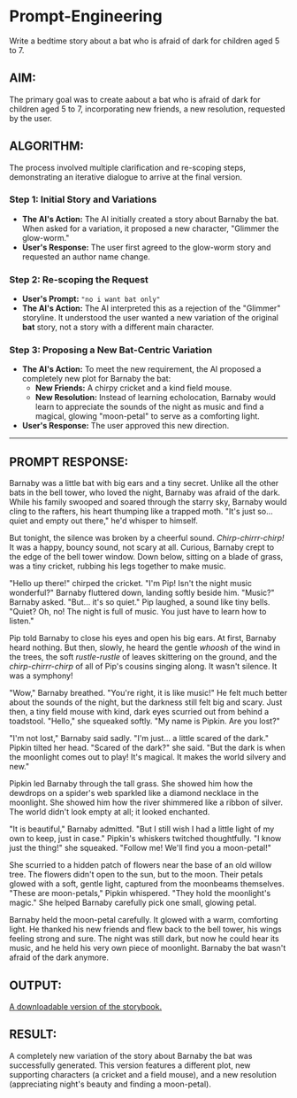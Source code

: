 # Prompt-Engineering
Write a bedtime story about a bat who is afraid of dark for children aged 5 to 7.

## AIM:
The primary goal was to create aabout a bat who is afraid of dark for children aged 5 to 7, incorporating new friends, a new resolution, requested by the user.

## ALGORITHM:
The process involved multiple clarification and re-scoping steps, demonstrating an iterative dialogue to arrive at the final version.

### Step 1: Initial Story and Variations
*   **The AI's Action:** The AI initially created a story about Barnaby the bat. When asked for a variation, it proposed a new character, "Glimmer the glow-worm."
*   **User's Response:** The user first agreed to the glow-worm story and requested an author name change.

### Step 2: Re-scoping the Request
*   **User's Prompt:** `"no i want bat only"`
*   **The AI's Action:** The AI interpreted this as a rejection of the "Glimmer" storyline. It understood the user wanted a new variation of the original **bat** story, not a story with a different main character.

### Step 3: Proposing a New Bat-Centric Variation
*   **The AI's Action:** To meet the new requirement, the AI proposed a completely new plot for Barnaby the bat:
    *   **New Friends:** A chirpy cricket and a kind field mouse.
    *   **New Resolution:** Instead of learning echolocation, Barnaby would learn to appreciate the sounds of the night as music and find a magical, glowing "moon-petal" to serve as a comforting light.
*   **User's Response:** The user approved this new direction.

---

## PROMPT RESPONSE:

Barnaby was a little bat with big ears and a tiny secret. Unlike all the other bats in the bell tower, who loved the night, Barnaby was afraid of the dark. While his family swooped and soared through the starry sky, Barnaby would cling to the rafters, his heart thumping like a trapped moth. "It's just so... quiet and empty out there," he'd whisper to himself.

But tonight, the silence was broken by a cheerful sound. *Chirp-chirrr-chirp!* It was a happy, bouncy sound, not scary at all. Curious, Barnaby crept to the edge of the bell tower window. Down below, sitting on a blade of grass, was a tiny cricket, rubbing his legs together to make music.

"Hello up there!" chirped the cricket. "I'm Pip! Isn't the night music wonderful?" Barnaby fluttered down, landing softly beside him. "Music?" Barnaby asked. "But... it's so quiet." Pip laughed, a sound like tiny bells. "Quiet? Oh, no! The night is full of music. You just have to learn how to listen."

Pip told Barnaby to close his eyes and open his big ears. At first, Barnaby heard nothing. But then, slowly, he heard the gentle *whoosh* of the wind in the trees, the soft *rustle-rustle* of leaves skittering on the ground, and the *chirp-chirrr-chirp* of all of Pip's cousins singing along. It wasn't silence. It was a symphony!

"Wow," Barnaby breathed. "You're right, it is like music!" He felt much better about the sounds of the night, but the darkness still felt big and scary. Just then, a tiny field mouse with kind, dark eyes scurried out from behind a toadstool. "Hello," she squeaked softly. "My name is Pipkin. Are you lost?"

"I'm not lost," Barnaby said sadly. "I'm just... a little scared of the dark." Pipkin tilted her head. "Scared of the dark?" she said. "But the dark is when the moonlight comes out to play! It's magical. It makes the world silvery and new."

Pipkin led Barnaby through the tall grass. She showed him how the dewdrops on a spider's web sparkled like a diamond necklace in the moonlight. She showed him how the river shimmered like a ribbon of silver. The world didn't look empty at all; it looked enchanted.

"It is beautiful," Barnaby admitted. "But I still wish I had a little light of my own to keep, just in case." Pipkin's whiskers twitched thoughtfully. "I know just the thing!" she squeaked. "Follow me! We'll find you a moon-petal!"

She scurried to a hidden patch of flowers near the base of an old willow tree. The flowers didn't open to the sun, but to the moon. Their petals glowed with a soft, gentle light, captured from the moonbeams themselves. "These are moon-petals," Pipkin whispered. "They hold the moonlight's magic." She helped Barnaby carefully pick one small, glowing petal.

Barnaby held the moon-petal carefully. It glowed with a warm, comforting light. He thanked his new friends and flew back to the bell tower, his wings feeling strong and sure. The night was still dark, but now he could hear its music, and he held his very own piece of moonlight. Barnaby the bat wasn't afraid of the dark anymore.

## OUTPUT:

[A downloadable version of the storybook.](https://github.com/PriyankaRaghavan07/Prompt-Engineering/blob/main/parangika_compressed.pdf)

## RESULT:
A completely new variation of the story about Barnaby the bat was successfully generated. This version features a different plot, new supporting characters (a cricket and a field mouse), and a new resolution (appreciating night's beauty and finding a moon-petal). 
